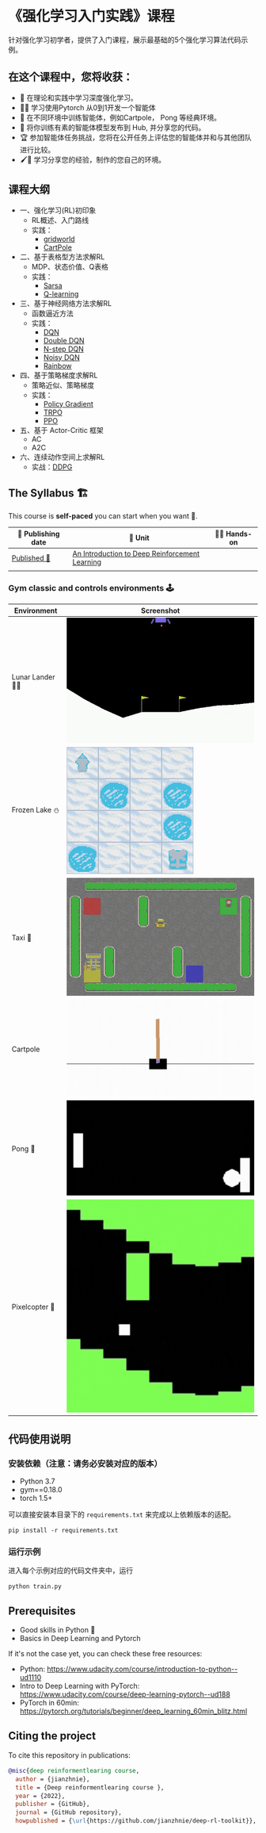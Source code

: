 # 《强化学习入门实践》课程

针对强化学习初学者，提供了入门课程，展示最基础的5个强化学习算法代码示例。

## 在这个课程中，您将收获：

- 📖 在理论和实践中学习深度强化学习。
- 🧑‍💻 学习使用Pytorch 从0到1开发一个智能体
- 🤖 在不同环境中训练智能体，例如Cartpole， Pong 等经典环境。
- 💾 将你训练有素的智能体模型发布到 Hub, 并分享您的代码。
- 🏆 参加智能体任务挑战，您将在公开任务上评估您的智能体并和与其他团队进行比较。
- 🖌️🎨 学习分享您的经验，制作的您自己的环境。

## 课程大纲

- 一、强化学习(RL)初印象
  - RL概述、入门路线
  - 实践：
    - [gridworld](lesson1/gridworld.py)
    - [CartPole](lesson1/gym_example.py)
- 二、基于表格型方法求解RL
  - MDP、状态价值、Q表格
  - 实践：
    - [Sarsa](lesson2/sarsa/train.py)
    - [Q-learning](lesson2/q_learning/train.py)
- 三、基于神经网络方法求解RL
  - 函数逼近方法
  - 实践：
    - [DQN](lesson3/DQN/train.py)
    - [Double DQN](lesson3/DQN/train.py)
    - [N-step DQN](lesson3/N-step-DQN/train.py)
    - [Noisy DQN](lesson3/Noisy-DQN/train.py)
    - [Rainbow ](lesson3/Rainbow/train.py)
- 四、基于策略梯度求解RL
  - 策略近似、策略梯度
  - 实践：
    - [Policy Gradient](lesson4/policy_gradient)
    - [TRPO](lesson4/policy_gradient)
    - [PPO](lesson4/policy_gradient)
- 五、基于 Actor-Critic 框架
  - AC
  - A2C
- 六、连续动作空间上求解RL
  - 实战：[DDPG](lesson5/ddpg)

## The Syllabus 🏗️

This course is **self-paced** you can start when you want 🥳.

| 📆 Publishing date | 📘 Unit                                              | 👩‍💻 Hands-on |
| ------------------ | ---------------------------------------------------- | -------------- |
| [Published 🥳](<>) | [An Introduction to Deep Reinforcement Learning](<>) | [](<>)         |
|                    |                                                      |                |

### Gym classic and controls environments 🕹️

| Environment       | Screenshot                                       |
| ----------------- | ------------------------------------------------ |
| Lunar Lander 🚀🌙 | ![lunarlander.gif](./assets/img/lunarlander.gif) |
| Frozen Lake ⛄    | ![frozenlake.gif](./assets/img/frozenlake.gif)   |
| Taxi 🚖           | ![taxi.gif](./assets/img/taxi.gif)               |
| Cartpole          | ![cartpole.jpg](./assets/img/cartpole.jpg)       |
| Pong 🎾           | ![pong.jpg](./assets/img/pong.jpg)               |
| Pixelcopter 🚁    | ![pong.jpg](./assets/img/pixelcopter.jpg)        |

## 代码使用说明

### 安装依赖（注意：请务必安装对应的版本）

- Python 3.7
- gym==0.18.0
- torch 1.5+

可以直接安装本目录下的 `requirements.txt` 来完成以上依赖版本的适配。

```
pip install -r requirements.txt
```

### 运行示例

进入每个示例对应的代码文件夹中，运行

```
python train.py
```

## Prerequisites

- Good skills in Python 🐍
- Basics in Deep Learning and Pytorch

If it's not the case yet, you can check these free resources:

- Python: https://www.udacity.com/course/introduction-to-python--ud1110
- Intro to Deep Learning with PyTorch: https://www.udacity.com/course/deep-learning-pytorch--ud188
- PyTorch in 60min: https://pytorch.org/tutorials/beginner/deep_learning_60min_blitz.html

## Citing the project

To cite this repository in publications:

```bibtex
@misc{deep reinformentlearing course,
  author = {jianzhnie},
  title = {Deep reinformentlearing course },
  year = {2022},
  publisher = {GitHub},
  journal = {GitHub repository},
  howpublished = {\url{https://github.com/jianzhnie/deep-rl-toolkit}},
```
